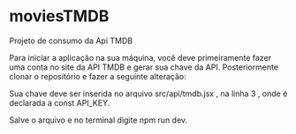 # moviesTMDB
Projeto de consumo da Api TMDB

Para iniciar a aplicação na sua máquina, você deve primeiramente fazer uma conta no site da API TMDB e gerar sua chave da API. Posteriormente clonar o repositório e fazer a seguinte alteração:

Sua chave deve ser inserida no arquivo src/api/tmdb.jsx , na linha 3 , onde é declarada a const API_KEY.

Salve o arquivo e no terminal digite npm run dev.
